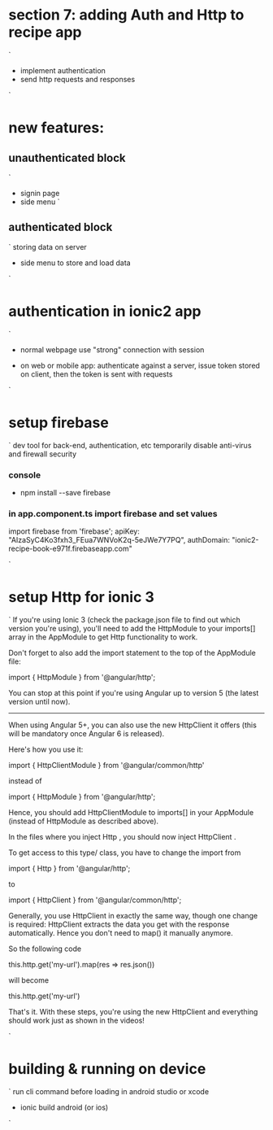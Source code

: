 # section 7: adding Auth and Http to recipe app
`
- implement authentication
- send http requests and responses

`

# new features:

## unauthenticated block
`
- signin page
- side menu
`


## authenticated block
`
storing data on server

- side menu to store and load data

`

# authentication in ionic2 app
`
- normal webpage use "strong" connection with session

- on web or mobile app: authenticate against a server, issue token stored on client, then the token is sent with requests

`

# setup firebase
`
dev tool for back-end, authentication, etc
temporarily disable anti-virus and firewall security

### console
- npm install --save firebase

### in app.component.ts import firebase and set values
import firebase from 'firebase';
    apiKey: "AIzaSyC4Ko3fxh3_FEua7WNVoK2q-5eJWe7Y7PQ",
    authDomain: "ionic2-recipe-book-e971f.firebaseapp.com"

`



# setup Http for ionic 3
`
If you're using Ionic 3 (check the package.json  file to find out which version you're using), you'll need to add the HttpModule  to your imports[]  array in the AppModule  to get Http functionality to work.

Don't forget to also add the import statement to the top of the AppModule file:

import { HttpModule } from '@angular/http'; 

You can stop at this point if you're using Angular up to version 5 (the latest version until now).

-------

When using Angular 5+, you can also use the new HttpClient  it offers (this will be mandatory once Angular 6 is released).

Here's how you use it:

import { HttpClientModule } from '@angular/common/http'  

instead of

import { HttpModule } from '@angular/http'; 

Hence, you should add HttpClientModule  to imports[]  in your AppModule  (instead of HttpModule  as described above).

In the files where you inject Http , you should now inject HttpClient .

To get access to this type/ class, you have to change the import from

import { Http } from '@angular/http'; 

to

import { HttpClient } from '@angular/common/http'; 

Generally, you use HttpClient  in exactly the same way, though one change is required: HttpClient  extracts the data you get with the response automatically. Hence you don't need to map()  it manually anymore.

So the following code

this.http.get('my-url').map(res => res.json()) 

will become

this.http.get('my-url') 

That's it. With these steps, you're using the new HttpClient and everything should work just as shown in the videos!

`

# building & running on device
`
run cli command before loading in android studio or xcode
- ionic build android (or ios)

`